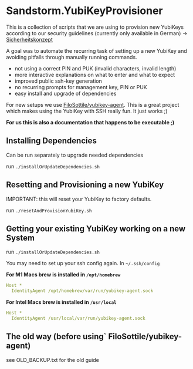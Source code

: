 # Sandstorm.YubiKeyProvisioner

This is a collection of scripts that we are using to provision new YubiKeys according
to our security guidelines (currently only available in German) -> [Sicherheitskonzept](https://sandstorm.de/de/datenschutz-und-datensicherheit/sicherheitskonzept.html)

A goal was to automate the recurring task of setting up a new YubiKey and avoiding pitfalls
through manually running commands.

* not using a correct PIN and PUK (invalid characters, invalid length)
* more interactive explanations on what to enter and what to expect
* improved public ssh-key generation
* no recurring prompts for management key, PIN or PUK
* easy install and upgrade of dependencies

For new setups we use [FiloSottile/yubikey-agent](https://github.com/FiloSottile/yubikey-agent). This is a great project
which makes using the YubiKey with SSH really fun. It just works ;)

**For us this is also a documentation that happens to be executable ;)**

## Installing Dependencies

Can be run separately to upgrade needed dependencies  

run `./installOrUpdateDependencies.sh`

## Resetting and Provisioning a new YubiKey

IMPORTANT: this will reset your YubiKey to factory defaults.

run `./resetAndProvisionYubiKey.sh`

## Getting your existing YubiKey working on a new System

run `./installOrUpdateDependencies.sh`

You may need to set up your ssh config again. In `~/.ssh/config`

**For M1 Macs brew is installed in `/opt/homebrew`**

```yaml
Host *
  IdentityAgent /opt/homebrew/var/run/yubikey-agent.sock 
```

**For Intel Macs brew is installed in `/usr/local`**

```yaml
Host *
  IdentityAgent /usr/local/var/run/yubikey-agent.sock 
```

## The old way (before using` FiloSottile/yubikey-agent)

see OLD_BACKUP.txt for the old guide
